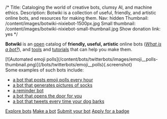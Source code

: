 /*
Title: Cataloging the world of creative bots, clumsy AI, and machine ethics.
Description: Botwiki is a collection of useful, friendly, and artistic online bots, and resources for making them.
Nav: hidden
Thumbnail: /content/images/botwiki-nixiebot-1500px.jpg
Small thumbnail: /content/images/botwiki-nixiebot-small-thumbnail.jpg
Show donation link: yes
*/

**Botwiki** is an [open](https://github.com/botwiki/botwiki.org) catalog of **friendly, useful, artistic** online bots ([*What is a bot?*](/bots/)), and [tools](/resources/) and [tutorials](/tutorials/) that can help you make them.



<div class="row">
  <div class="col-sm-12 col-md-6 centered-text no-pad" markdown=1>
[![Automated emoji polls](/content/bots/twitterbots/images/emoji__polls-thumbnail.png)](/bots/twitterbots/emoji__polls){.screenshot}
  </div>
  <div class="col-sm-12 col-md-6 no-pad" markdown=1>
Some examples of such bots include:

- [a bot that posts emoji polls every hour](/bots/twitterbots/emoji__polls)
- [a bot that generates pictures of socks](/bots/twitterbots/soqbot/)
- [a reminder bot](/bots/twitterbots/mnemosynetron)
- [a bot that opens the door for you](/bots/slackbots/doorbell-server)
- [a bot that tweets every time your dog barks](/bots/twitterbots/OliverBarkBark)
  </div>
</div>

<!--
<div class="container-fluid no-pad">
  <div class="row no-pad">
    <div class="col no-pad" markdown=1>
[![Automated emoji polls](/content/bots/twitterbots/images/emoji__polls-thumbnail.png)](/bots/twitterbots/emoji__polls){.screenshot}
    </div>
    <div class="col no-pad" markdown=1>
[![Automated emoji polls](/content/bots/twitterbots/images/emoji__polls-thumbnail.png)](/bots/twitterbots/emoji__polls){.screenshot}
    </div>
    <div class="col no-pad" markdown=1>
[![Automated emoji polls](/content/bots/twitterbots/images/emoji__polls-thumbnail.png)](/bots/twitterbots/emoji__polls){.screenshot}
    </div>
    <div class="col no-pad" markdown=1>
[![Automated emoji polls](/content/bots/twitterbots/images/emoji__polls-thumbnail.png)](/bots/twitterbots/emoji__polls){.screenshot}
    </div>
    <div class="col no-pad" markdown=1>
[![Automated emoji polls](/content/bots/twitterbots/images/emoji__polls-thumbnail.png)](/bots/twitterbots/emoji__polls){.screenshot}
    </div>
  </div>
</div>
-->

<a class="btn" href="/bots">Explore bots</a>
<a class="btn" href="/tutorials">Make a bot</a>
<a class="btn" href="https://botwiki.org/submit-your-bot">Submit your bot</a>
<a class="btn" href="/botmaker-badges/">Apply for a badge</a>
